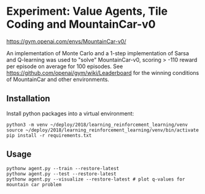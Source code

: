 # Experiment: Value Agents, Tile Coding and MountainCar-v0

https://gym.openai.com/envs/MountainCar-v0/

An implementation of Monte Carlo and a 1-step implementation of Sarsa and Q-learning was used
to "solve" MountainCar-v0, scoring > -110 reward per episode on average for 100 episodes. See https://github.com/openai/gym/wiki/Leaderboard for the winning conditions of MountainCar and
other environments.

## Installation


Install python packages into a virtual environment:

```
python3 -m venv ~/deploy/2018/learning_reinforcement_learning/venv
source ~/deploy/2018/learning_reinforcement_learning/venv/bin/activate
pip install -r requirements.txt
```

## Usage

```
pythonw agent.py --train --restore-latest
pythonw agent.py --test --restore-latest
pythonw agent.py --visualize --restore-latest # plot q-values for mountain car problem

```
